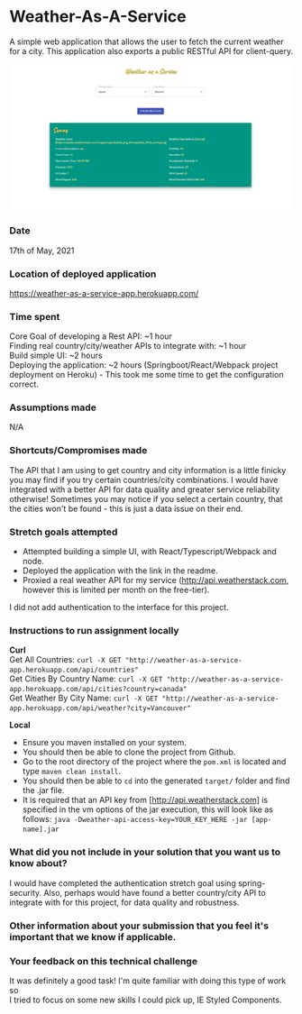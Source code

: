 # Weather-As-A-Service
A simple web application that allows the user to fetch the current weather for a city. This application also exports a public RESTful API for client-query.

![Application Image](./src/main/resources/assets/application-ui.PNG)

### Date
17th of May, 2021

### Location of deployed application
https://weather-as-a-service-app.herokuapp.com/

### Time spent
Core Goal of developing a Rest API: ~1 hour  
Finding real country/city/weather APIs to integrate with: ~1 hour  
Build simple UI: ~2 hours  
Deploying the application: ~2 hours (Springboot/React/Webpack project deployment on Heroku) - This took me some time 
to get the configuration correct.

### Assumptions made
N/A

### Shortcuts/Compromises made
The API that I am using to get country and city information is a little finicky you may find if you try certain 
countries/city combinations. I would have integrated with a better API for data quality and greater service reliability
otherwise! Sometimes you may notice if you select a certain country, that the cities won't be found - this is just a data issue
on their end.

### Stretch goals attempted
- Attempted building a simple UI, with React/Typescript/Webpack and node.
- Deployed the application with the link in the readme.
- Proxied a real weather API for my service (http://api.weatherstack.com, however this is limited per month on the free-tier).

I did not add authentication to the interface for this project.

### Instructions to run assignment locally

**Curl**  
Get All Countries: `curl -X GET "http://weather-as-a-service-app.herokuapp.com/api/countries"`  
Get Cities By Country Name: `curl -X GET "http://weather-as-a-service-app.herokuapp.com/api/cities?country=canada"`  
Get Weather By City Name: `curl -X GET "http://weather-as-a-service-app.herokuapp.com/api/weather?city=Vancouver"`  

**Local**  
- Ensure you maven installed on your system.
- You should then be able to clone the project from Github.
- Go to the root directory of the project where the `pom.xml` is located and type `maven clean install`.
- You should then be able to `cd` into the generated `target/` folder and find the .jar file.
- It is required that an API key from [http://api.weatherstack.com] is specified in the vm options of the jar execution, this will look like as follows:
`java -Dweather-api-access-key=YOUR_KEY_HERE -jar [app-name].jar`

### What did you not include in your solution that you want us to know about?
I would have completed the authentication stretch goal using spring-security. Also, perhaps would have found a better 
country/city API to integrate with for this project, for data quality and robustness.

### Other information about your submission that you feel it's important that we know if applicable.
### Your feedback on this technical challenge
It was definitely a good task! I'm quite familiar with doing this type of work so  
I tried to focus on some new skills I could pick up, IE Styled Components. 

